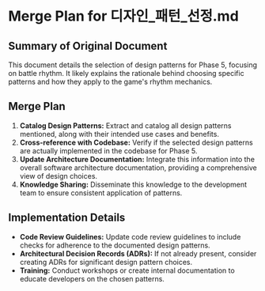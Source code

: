 # Merge Plan for 디자인_패턴_선정.md

## Summary of Original Document
This document details the selection of design patterns for Phase 5, focusing on battle rhythm. It likely explains the rationale behind choosing specific patterns and how they apply to the game's rhythm mechanics.

## Merge Plan
1.  **Catalog Design Patterns:** Extract and catalog all design patterns mentioned, along with their intended use cases and benefits.
2.  **Cross-reference with Codebase:** Verify if the selected design patterns are actually implemented in the codebase for Phase 5.
3.  **Update Architecture Documentation:** Integrate this information into the overall software architecture documentation, providing a comprehensive view of design choices.
4.  **Knowledge Sharing:** Disseminate this knowledge to the development team to ensure consistent application of patterns.

## Implementation Details
-   **Code Review Guidelines:** Update code review guidelines to include checks for adherence to the documented design patterns.
-   **Architectural Decision Records (ADRs):** If not already present, consider creating ADRs for significant design pattern choices.
-   **Training:** Conduct workshops or create internal documentation to educate developers on the chosen patterns.
